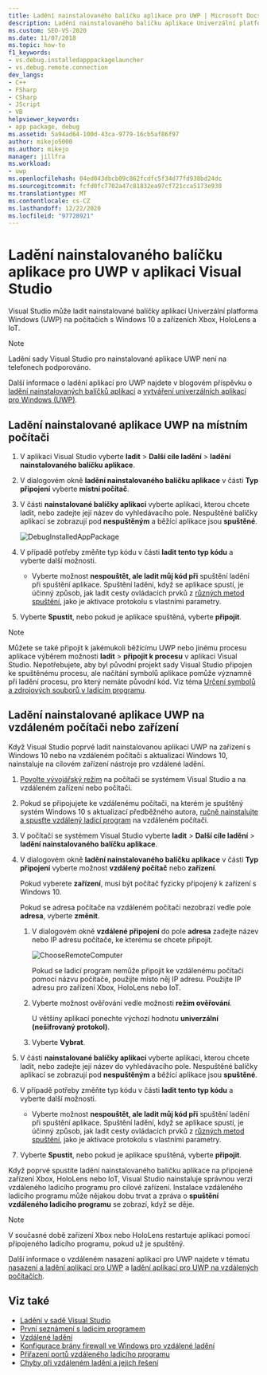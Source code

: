 ```yaml
---
title: Ladění nainstalovaného balíčku aplikace pro UWP | Microsoft Docs
description: Ladění nainstalovaného balíčku aplikace Univerzální platforma Windows (UWP) v aplikaci Visual Studio na počítačích s Windows 10, zařízení Xbox a Internet věcí (IoT).
ms.custom: SEO-VS-2020
ms.date: 11/07/2018
ms.topic: how-to
f1_keywords:
- vs.debug.installedapppackagelauncher
- vs.debug.remote.connection
dev_langs:
- C++
- FSharp
- CSharp
- JScript
- VB
helpviewer_keywords:
- app package, debug
ms.assetid: 5a94ad64-100d-43ca-9779-16cb5af86f97
author: mikejo5000
ms.author: mikejo
manager: jillfra
ms.workload:
- uwp
ms.openlocfilehash: 04ed043dbcb09c862fcdfc5f34d77fd938bd24dc
ms.sourcegitcommit: fcfd0fc7702a47c81832ea97cf721cca5173e930
ms.translationtype: MT
ms.contentlocale: cs-CZ
ms.lasthandoff: 12/22/2020
ms.locfileid: "97728921"
---
```

# <a name="debug-an-installed-uwp-app-package-in-visual-studio"></a>Ladění nainstalovaného balíčku aplikace pro UWP v aplikaci Visual Studio

Visual Studio může ladit nainstalované balíčky aplikací Univerzální platforma Windows (UWP) na počítačích s Windows 10 a zařízeních Xbox, HoloLens a IoT.

>[!NOTE]
>Ladění sady Visual Studio pro nainstalované aplikace UWP není na telefonech podporováno.

Další informace o ladění aplikací pro UWP najdete v blogovém příspěvku o [ladění nainstalovaných balíčků aplikací](https://devblogs.microsoft.com/devops/updates-for-debugging-installed-app-packages-in-visual-studio-2015-update-2/) a [vytváření univerzálních aplikací pro Windows (UWP)](https://devblogs.microsoft.com/visualstudio/universal-windows-apps-targeting-windows-10-anniversary-sdk/).

## <a name="debug-an-installed-uwp-app-on-a-local-machine"></a>Ladění nainstalované aplikace UWP na místním počítači

1. V aplikaci Visual Studio vyberte **ladit**  >  **Další cíle ladění**  >  **ladění nainstalovaného balíčku aplikace**.

1. V dialogovém okně **ladění nainstalovaného balíčku aplikace** v části **Typ připojení** vyberte **místní počítač**.

1. V části **nainstalované balíčky aplikací** vyberte aplikaci, kterou chcete ladit, nebo zadejte její název do vyhledávacího pole. Nespuštěné balíčky aplikací se zobrazují pod **nespuštěným** a běžící aplikace jsou **spuštěné**.

   ![DebugInstalledAppPackage](../debugger/media/debug-installed-app-pkg.png "DebugInstalledAppPackage")

1. V případě potřeby změňte typ kódu v části **ladit tento typ kódu** a vyberte další možnosti.
   - Vyberte možnost **nespouštět, ale ladit můj kód při** spuštění ladění při spuštění aplikace. Spuštění ladění, když se aplikace spustí, je účinný způsob, jak ladit cesty ovládacích prvků z [různých metod spuštění](/windows/uwp/xbox-apps/automate-launching-uwp-apps), jako je aktivace protokolu s vlastními parametry.

1. Vyberte **Spustit**, nebo pokud je aplikace spuštěná, vyberte **připojit**.

> [!NOTE]
> Můžete se také připojit k jakémukoli běžícímu UWP nebo jinému procesu aplikace výběrem možnosti **ladit**  >  **připojit k procesu** v aplikaci Visual Studio. Nepotřebujete, aby byl původní projekt sady Visual Studio připojen ke spuštěnému procesu, ale načítání symbolů aplikace pomůže významně při ladění procesu, pro který nemáte původní kód. Viz téma [Určení symbolů a zdrojových souborů v ladicím programu](specify-symbol-dot-pdb-and-source-files-in-the-visual-studio-debugger.md).

## <a name="debug-an-installed-uwp-app-on-a-remote-computer-or-device"></a><a name="remote"></a> Ladění nainstalované aplikace UWP na vzdáleném počítači nebo zařízení

Když Visual Studio poprvé ladit nainstalovanou aplikaci UWP na zařízení s Windows 10 nebo na vzdáleném počítači s aktualizací Windows 10, nainstaluje na cílovém zařízení nástroje pro vzdálené ladění.

1. [Povolte vývojářský režim](/windows/uwp/get-started/enable-your-device-for-development) na počítači se systémem Visual Studio a na vzdáleném zařízení nebo počítači.

1. Pokud se připojujete ke vzdálenému počítači, na kterém je spuštěný systém Windows 10 s aktualizací předběžného autora, [ručně nainstalujte a spusťte vzdálený ladicí program](../debugger/remote-debugging.md) na vzdáleném počítači.

1. V počítači se systémem Visual Studio vyberte **ladit**  >  **Další cíle ladění**  >  **ladění nainstalovaného balíčku aplikace**.

1. V dialogovém okně **ladění nainstalovaného balíčku aplikace** v části **Typ připojení** vyberte možnost **vzdálený počítač** nebo **zařízení**.

   Pokud vyberete **zařízení**, musí být počítač fyzicky připojený k zařízení s Windows 10.

   Pokud se adresa počítače na vzdáleném počítači nezobrazí vedle pole **adresa**, vyberte **změnit**.

   1. V dialogovém okně **vzdálené připojení** do pole **adresa** zadejte název nebo IP adresu počítače, ke kterému se chcete připojit.

      ![ChooseRemoteComputer](../debugger/media/debug-remote-app-pkg.png "ChooseRemoteComputer")

      Pokud se ladicí program nemůže připojit ke vzdálenému počítači pomocí názvu počítače, použijte místo něj IP adresu. Použijte IP adresu pro zařízení Xbox, HoloLens nebo IoT.
   1. Vyberte možnost ověřování vedle možnosti **režim ověřování**.

      U většiny aplikací ponechte výchozí hodnotu **univerzální (nešifrovaný protokol)**.
   1. Vyberte **Vybrat**.

1. V části **nainstalované balíčky aplikací** vyberte aplikaci, kterou chcete ladit, nebo zadejte její název do vyhledávacího pole. Nespuštěné balíčky aplikací se zobrazují pod **nespuštěným** a běžící aplikace jsou **spuštěné**.

1. V případě potřeby změňte typ kódu v části **ladit tento typ kódu** a vyberte další možnosti.
   - Vyberte možnost **nespouštět, ale ladit můj kód při** spuštění ladění při spuštění aplikace. Spuštění ladění, když se aplikace spustí, je účinný způsob, jak ladit cesty ovládacích prvků z [různých metod spuštění](/windows/uwp/xbox-apps/automate-launching-uwp-apps), jako je aktivace protokolu s vlastními parametry.

1. Vyberte **Spustit**, nebo pokud je aplikace spuštěná, vyberte **připojit**.

Když poprvé spustíte ladění nainstalovaného balíčku aplikace na připojené zařízení Xbox, HoloLens nebo IoT, Visual Studio nainstaluje správnou verzi vzdáleného ladicího programu pro cílové zařízení. Instalace vzdáleného ladicího programu může nějakou dobu trvat a zpráva o **spuštění vzdáleného ladicího programu** se zobrazí, když se děje.

>[!NOTE]
>V současné době zařízení Xbox nebo HoloLens restartuje aplikaci pomocí připojeného ladicího programu, pokud už je spuštěný.

Další informace o vzdáleném nasazení aplikací pro UWP najdete v tématu [nasazení a ladění aplikací pro UWP](/windows/uwp/debug-test-perf/deploying-and-debugging-uwp-apps#advanced-remote-deployment-options) a [ladění aplikací pro UWP na vzdálených počítačích](run-windows-store-apps-on-a-remote-machine.md).

## <a name="see-also"></a>Viz také

- [Ladění v sadě Visual Studio](../debugger/index.yml)
- [První seznámení s ladicím programem](../debugger/debugger-feature-tour.md)
- [Vzdálené ladění](../debugger/remote-debugging.md)
- [Konfigurace brány firewall ve Windows pro vzdálené ladění](../debugger/configure-the-windows-firewall-for-remote-debugging.md)
- [Přiřazení portů vzdáleného ladicího programu](../debugger/remote-debugger-port-assignments.md)
- [Chyby při vzdáleném ladění a jejich řešení](../debugger/remote-debugging-errors-and-troubleshooting.md)